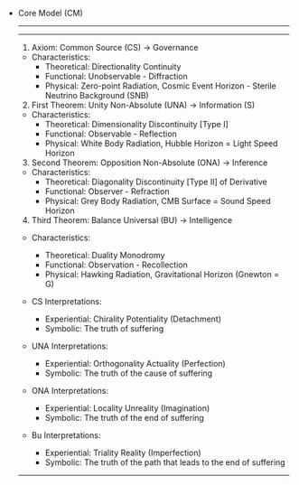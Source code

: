 - Core Model (CM)
    
    ---
    
    ---
    
    1. Axiom: Common Source (CS) → Governance
    
    - Characteristics:
        - Theoretical: Directionality Continuity
        - Functional: Unobservable - Diffraction
        - Physical: Zero-point Radiation, Cosmic Event Horizon - Sterile Neutrino Background (SNB)
    
    2. First Theorem: Unity Non-Absolute (UNA) → Information (S)
    
    - Characteristics:
        - Theoretical: Dimensionality Discontinuity [Type I]
        - Functional: Observable - Reflection
        - Physical: White Body Radiation, Hubble Horizon = Light Speed Horizon
    
    3. Second Theorem: Opposition Non-Absolute (ONA) → Inference
    
    - Characteristics:
        - Theoretical: Diagonality Discontinuity [Type II] of Derivative
        - Functional: Observer - Refraction
        - Physical: Grey Body Radiation, CMB Surface = Sound Speed Horizon
    
    4. Third Theorem: Balance Universal (BU) → Intelligence
    
    - Characteristics:
        - Theoretical: Duality Monodromy
        - Functional: Observation - Recollection
        - Physical: Hawking Radiation, Gravitational Horizon (Gnewton = G)


    - CS Interpretations:
        - Experiential: Chirality Potentiality (Detachment)
        - Symbolic: The truth of suffering
    
    - UNA Interpretations:
        - Experiential: Orthogonality Actuality (Perfection)
        - Symbolic: The truth of the cause of suffering
    
    - ONA Interpretations:
        - Experiential: Locality Unreality (Imagination)
        - Symbolic: The truth of the end of suffering
    
    - Bu Interpretations:
        - Experiential: Triality Reality (Imperfection)
        - Symbolic: The truth of the path that leads to the end of suffering
    
    ---
